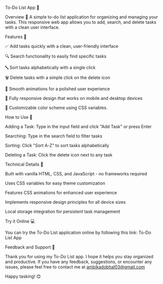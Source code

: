 To-Do List App 📝

Overview 🌟
A simple to-do list application for organizing and managing your tasks. This responsive web app allows you to add, search, and delete tasks with a clean user interface.

Features 🚀


✅ Add tasks quickly with a clean, user-friendly interface

🔍 Search functionality to easily find specific tasks

🔤 Sort tasks alphabetically with a single click

🗑️ Delete tasks with a simple click on the delete icon

💫 Smooth animations for a polished user experience

📱 Fully responsive design that works on mobile and desktop devices

🌈 Customizable color scheme using CSS variables.

How to Use 📖

Adding a Task: Type in the input field and click "Add Task" or press Enter

Searching: Type in the search field to filter tasks

Sorting: Click "Sort A-Z" to sort tasks alphabetically

Deleting a Task: Click the delete icon next to any task




Technical Details 🔧

Built with vanilla HTML, CSS, and JavaScript - no frameworks required

Uses CSS variables for easy theme customization

Features CSS animations for enhanced user experience

Implements responsive design principles for all device sizes

Local storage integration for persistent task management



Try it Online 💻

You can try the To-Do List application online by following this link: To-Do List App



Feedback and Support 💌

Thank you for using my To-Do List app. I hope it helps you stay organized and productive. If you have any feedback, suggestions, or encounter any issues, please feel free to contact me at ambikadobhal03@gmail.com

Happy tasking! 😊
